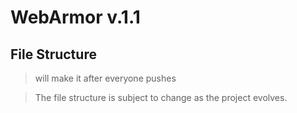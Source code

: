 # WebArmor v.1.1

## File Structure

> will make it after everyone pushes

> The file structure is subject to change as the project evolves.
